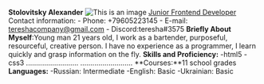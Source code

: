 **Stolovitsky Alexander** ![This is an image](https://vk.com/astolovitsky?z=photo367453326_457244374%2Falbum367453326_0%2Frev)
[Junior Frontend Developer](https://github.com/KrasavchiKk/rsschool-cv/cv)
Contact information: - Phone: +79605223145 - E-mail: tereshacompany@gmail.com - Discord:teresha#3575
**Briefly About Myself**:Young man 21 years old, I work as a bartender, purposeful, resourceful, creative person. I have no experience as a programmer, I learn quickly and grasp information on the fly.
**Skills and Proficiency:** -html5 -css3
..........................
..........................
**Courses:**11 school grades
**Languages:** -Russian: Intermediate -English: Basic -Ukrainian: Basic